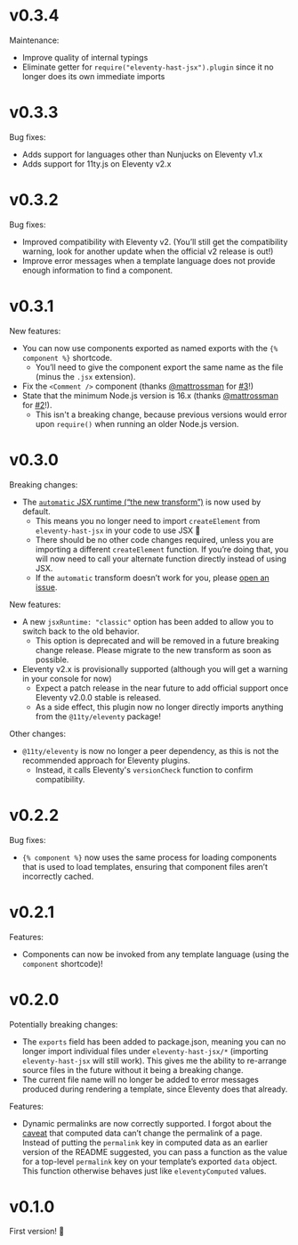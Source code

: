 # v0.3.4

Maintenance:

- Improve quality of internal typings
- Eliminate getter for `require("eleventy-hast-jsx").plugin` since it no longer does its own immediate imports

# v0.3.3

Bug fixes:

- Adds support for languages other than Nunjucks on Eleventy v1.x
- Adds support for 11ty.js on Eleventy v2.x

# v0.3.2

Bug fixes:

- Improved compatibility with Eleventy v2. (You’ll still get the compatibility warning, look for another update when the official v2 release is out!)
- Improve error messages when a template language does not provide enough information to find a component.

# v0.3.1

New features:

- You can now use components exported as named exports with the `{% component %}` shortcode.
  - You’ll need to give the component export the same name as the file (minus the `.jsx` extension).
- Fix the `<Comment />` component (thanks [@mattrossman] for [#3]!)
- State that the minimum Node.js version is 16.x (thanks [@mattrossman] for [#2]!).
  - This isn't a breaking change, because previous versions would error upon `require()` when running an older Node.js version.

[@mattrossman]: https://github.com/mattrossman
[#2]: https://github.com/j-f1/eleventy-hast-jsx/issues/2
[#3]: https://github.com/j-f1/eleventy-hast-jsx/issues/3

# v0.3.0

Breaking changes:

- The [`automatic` JSX runtime (“the new transform”)](https://reactjs.org/blog/2020/09/22/introducing-the-new-jsx-transform.html) is now used by default.
  - This means you no longer need to import `createElement` from `eleventy-hast-jsx` in your code to use JSX 🎉
  - There should be no other code changes required, unless you are importing a different `createElement` function. If you’re doing that, you will now need to call your alternate function directly instead of using JSX.
  - If the `automatic` transform doesn’t work for you, please [open an issue](https://github.com/j-f1/eleventy-hast-jsx/issues/new/choose).

New features:

- A new `jsxRuntime: "classic"` option has been added to allow you to switch back to the old behavior.
  - This option is deprecated and will be removed in a future breaking change release. Please migrate to the new transform as soon as possible.
- Eleventy v2.x is provisionally supported (although you will get a warning in your console for now)
  - Expect a patch release in the near future to add official support once Eleventy v2.0.0 stable is released.
  - As a side effect, this plugin now no longer directly imports anything from the `@11ty/eleventy` package!

Other changes:

- `@11ty/eleventy` is now no longer a peer dependency, as this is not the recommended approach for Eleventy plugins.
  - Instead, it calls Eleventy's `versionCheck` function to confirm compatibility.

# v0.2.2

Bug fixes:

- `{% component %}` now uses the same process for loading components that is used to load templates, ensuring that component files aren’t incorrectly cached.

# v0.2.1

Features:

- Components can now be invoked from any template language (using the `component` shortcode)!

# v0.2.0

Potentially breaking changes:

- The `exports` field has been added to package.json, meaning you can no longer import individual files under `eleventy-hast-jsx/*` (importing `eleventy-hast-jsx` will still work). This gives me the ability to re-arrange source files in the future without it being a breaking change.
- The current file name will no longer be added to error messages produced during rendering a template, since Eleventy does that already.

Features:

- Dynamic permalinks are now correctly supported. I forgot about the [caveat](https://www.11ty.dev/docs/data-computed/) that computed data can’t change the permalink of a page. Instead of putting the `permalink` key in computed data as an earlier version of the README suggested, you can pass a function as the value for a top-level `permalink` key on your template’s exported `data` object. This function otherwise behaves just like `eleventyComputed` values.

# v0.1.0

First version! 🎉

